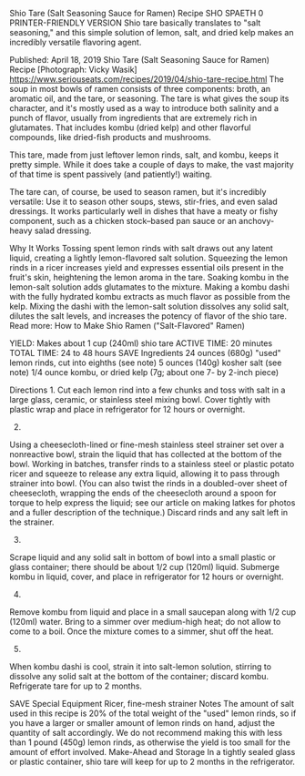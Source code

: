 Shio Tare (Salt Seasoning Sauce for Ramen) Recipe
SHO SPAETH
0     PRINTER-FRIENDLY VERSION
Shio tare basically translates to "salt seasoning," and this simple solution of lemon, salt, and dried kelp makes an incredibly versatile flavoring agent.

Published: April 18, 2019
Shio Tare (Salt Seasoning Sauce for Ramen) Recipe
[Photograph: Vicky Wasik]
https://www.seriouseats.com/recipes/2019/04/shio-tare-recipe.html
The soup in most bowls of ramen consists of three components: broth, an aromatic oil, and the tare, or seasoning. The tare is what gives the soup its character, and it's mostly used as a way to introduce both salinity and a punch of flavor, usually from ingredients that are extremely rich in glutamates. That includes kombu (dried kelp) and other flavorful compounds, like dried-fish products and mushrooms.

This tare, made from just leftover lemon rinds, salt, and kombu, keeps it pretty simple. While it does take a couple of days to make, the vast majority of that time is spent passively (and patiently!) waiting.

The tare can, of course, be used to season ramen, but it's incredibly versatile: Use it to season other soups, stews, stir-fries, and even salad dressings. It works particularly well in dishes that have a meaty or fishy component, such as a chicken stock–based pan sauce or an anchovy-heavy salad dressing.

Why It Works
Tossing spent lemon rinds with salt draws out any latent liquid, creating a lightly lemon-flavored salt solution.
Squeezing the lemon rinds in a ricer increases yield and expresses essential oils present in the fruit's skin, heightening the lemon aroma in the tare.
Soaking kombu in the lemon-salt solution adds glutamates to the mixture.
Making a kombu dashi with the fully hydrated kombu extracts as much flavor as possible from the kelp.
Mixing the dashi with the lemon-salt solution dissolves any solid salt, dilutes the salt levels, and increases the potency of flavor of the shio tare.
Read more: How to Make Shio Ramen ("Salt-Flavored" Ramen)

YIELD:
Makes about 1 cup (240ml) shio tare
ACTIVE TIME:
20 minutes
TOTAL TIME:
24 to 48 hours
 SAVE
Ingredients
24 ounces (680g) "used" lemon rinds, cut into eighths (see note)
5 ounces (140g) kosher salt (see note)
1/4 ounce kombu, or dried kelp (7g; about one 7- by 2-inch piece)

Directions
1.
Cut each lemon rind into a few chunks and toss with salt in a large glass, ceramic, or stainless steel mixing bowl. Cover tightly with plastic wrap and place in refrigerator for 12 hours or overnight.

2.
Using a cheesecloth-lined or fine-mesh stainless steel strainer set over a nonreactive bowl, strain the liquid that has collected at the bottom of the bowl. Working in batches, transfer rinds to a stainless steel or plastic potato ricer and squeeze to release any extra liquid, allowing it to pass through strainer into bowl. (You can also twist the rinds in a doubled-over sheet of cheesecloth, wrapping the ends of the cheesecloth around a spoon for torque to help express the liquid; see our article on making latkes for photos and a fuller description of the technique.) Discard rinds and any salt left in the strainer.

3.
Scrape liquid and any solid salt in bottom of bowl into a small plastic or glass container; there should be about 1/2 cup (120ml) liquid. Submerge kombu in liquid, cover, and place in refrigerator for 12 hours or overnight.

4.
Remove kombu from liquid and place in a small saucepan along with 1/2 cup (120ml) water. Bring to a simmer over medium-high heat; do not allow to come to a boil. Once the mixture comes to a simmer, shut off the heat.

5.
When kombu dashi is cool, strain it into salt-lemon solution, stirring to dissolve any solid salt at the bottom of the container; discard kombu. Refrigerate tare for up to 2 months.

 SAVE
Special Equipment
Ricer, fine-mesh strainer
Notes
The amount of salt used in this recipe is 20% of the total weight of the "used" lemon rinds, so if you have a larger or smaller amount of lemon rinds on hand, adjust the quantity of salt accordingly. We do not recommend making this with less than 1 pound (450g) lemon rinds, as otherwise the yield is too small for the amount of effort involved.
Make-Ahead and Storage
In a tightly sealed glass or plastic container, shio tare will keep for up to 2 months in the refrigerator.